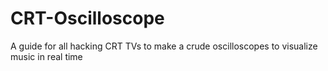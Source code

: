 # CRT-Oscilloscope
A guide for all hacking CRT TVs to make a crude oscilloscopes to visualize music in real time
